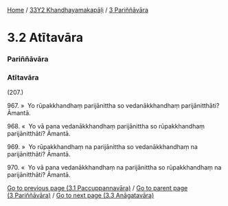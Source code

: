 
[Home](/) / [33Y2 Khandhayamakapāḷi](../../33Y2.md) / [3 Pariññāvāra](../3.md)

# 3.2 Atītavāra

### Pariññāvāra

### Atītavāra

(207.)

967\. »  Yo rūpakkhandhaṃ parijānittha so vedanākkhandhaṃ parijānitthāti? Āmantā.

968\. «  Yo vā pana vedanākkhandhaṃ parijānittha so rūpakkhandhaṃ parijānitthāti? Āmantā.

969\. »  Yo rūpakkhandhaṃ na parijānittha so vedanākkhandhaṃ na parijānitthāti? Āmantā.

970\. «  Yo vā pana vedanākkhandhaṃ na parijānittha so rūpakkhandhaṃ na parijānitthāti? Āmantā.

[Go to previous page (3.1 Paccuppannavāra)](3.1.md) / [Go to parent page (3 Pariññāvāra)](../3.md) / [Go to next page (3.3 Anāgatavāra)](3.3.md)


